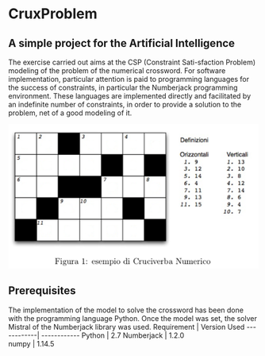 # CruxProblem
## A simple project for the Artificial Intelligence
The exercise carried out aims at the CSP (Constraint Sati-sfaction Problem) modeling of the problem of the numerical crossword. 
For software implementation, particular attention is paid to programming languages for the success of constraints, in particular the Numberjack programming environment.
These languages are implemented directly and facilitated by an indefinite number of constraints, in order to provide a solution to the problem, net of a good modeling of it.

![Crux Example](https://github.com/leonardocasini/CruxProblem/blob/master/images/Crux.png)

## Prerequisites
The implementation of the model to solve the crossword has been done with the programming language Python.
Once the model was set, the solver Mistral of the Numberjack library was used.
Requirement | Version Used
------------| ------------
Python | 2.7
Numberjack | 1.2.0  
numpy |  1.14.5 

